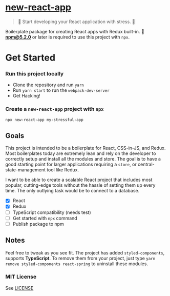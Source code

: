 # [new-react-app](https://www.github.com/ahtee/new-react-app)

> :rocket: Start developing your React application with stress. :nail_care:

Boilerplate package for creating React apps with Redux built-in. :ship: **npm@5.2.0** or later is required to use this project with `npx`.

# Get Started

### Run this project locally

- Clone the repository and run `yarn`
- Run `yarn start` to run the `webpack-dev-server`
- Get Hacking!

### Create a `new-react-app` project with `npx`

```sh
npx new-react-app my-stressful-app
```

## Goals

This project is intended to be a boilerplate for React, CSS-in-JS, and Redux. Most boilerplates today are extremely lean and rely on the developer to correctly setup and install all the modules and store. The goal is to have a good starting point for larger applications requiring a `store`, or central-state-management tool like Redux.

I want to be able to create a scalable React project that includes most popular, cutting-edge tools without the hassle of setting them up every time. The only outlying task would be to connect to a database.

- [x] React
- [x] Redux
- [ ] TypeScript compatibility (needs test)
- [ ] Get started with `npx` command
- [ ] Publish package to npm

## Notes

Feel free to tweak as you see fit. The project has added `styled-components`, supports **TypeScript**. To remove them from your project, just type `yarn remove styled-components react-spring` to uninstall these modules.

### MIT License

See [LICENSE](./LICENSE)

